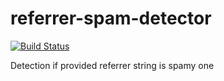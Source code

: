 # referrer-spam-detector

[![Build Status](https://travis-ci.org/tybulewicz/referrer-spam-detector.svg?branch=master)](https://travis-ci.org/tybulewicz/referrer-spam-detector)

Detection if provided referrer string is spamy one
